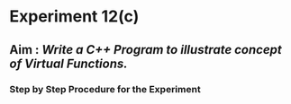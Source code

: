 # Experiment 12(c)
## Aim : _Write a C++ Program to illustrate concept of Virtual Functions._
### Step by Step Procedure for the Experiment
